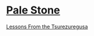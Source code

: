 # [Pale Stone](liyen28.github.io)
[Lessons From the Tsurezuregusa](https://liyen28.github.io/lessons-from-the-tsurezuregusa.html)
